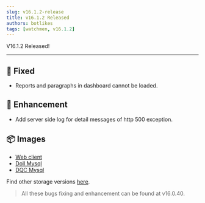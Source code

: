 ```yaml
---
slug: v16.1.2-release  
title: v16.1.2 Released   
authors: botlikes  
tags: [watchmen, v16.1.2]  
---
```


V16.1.2 Released!

---

## 🔧 Fixed
- Reports and paragraphs in dashboard cannot be loaded.

## 📜 Enhancement
- Add server side log for detail messages of http 500 exception.

## 📦 Images
- [Web client](https://github.com/orgs/Indexical-Metrics-Measure-Advisory/packages/container/watchmen-web-client/22938411?tag=16.1.2)
- [Doll Mysql](https://github.com/orgs/Indexical-Metrics-Measure-Advisory/packages/container/watchmen-matryoshka-doll-mysql/22938964?tag=16.1.2)
- [DQC Mysql](https://github.com/orgs/Indexical-Metrics-Measure-Advisory/packages/container/watchmen-matryoshka-dqc-mysql/22939227?tag=16.1.2)

Find other storage versions [here](https://github.com/orgs/Indexical-Metrics-Measure-Advisory/packages?repo_name=watchmen).

> All these bugs fixing and enhancement can be found at v16.0.40.